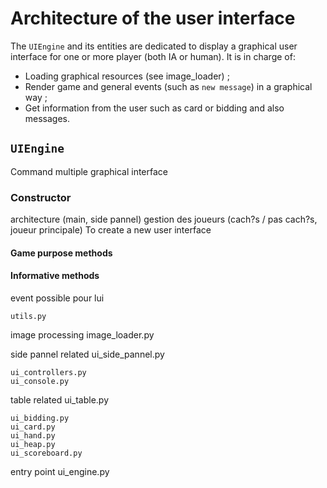 # Architecture of the user interface

The `UIEngine` and its entities are dedicated to display a graphical user
interface for one or more player (both IA or human). It is in charge of:

* Loading graphical resources (see image_loader) ;
* Render game and general events (such as `new message`) in a graphical way ;
* Get information from the user such as card or bidding and also messages.

## `UIEngine`

Command
multiple graphical interface

### Constructor

architecture (main, side pannel)
gestion des joueurs (cach?s / pas cach?s, joueur principale)
To create a new user interface

#### Game purpose methods

#### Informative methods


event possible pour lui



    utils.py

image processing
    image_loader.py     

side pannel related
    ui_side_pannel.py  

    ui_controllers.py 
    ui_console.py

table related
    ui_table.py     

    ui_bidding.py  
    ui_card.py  
    ui_hand.py  
    ui_heap.py 
    ui_scoreboard.py    

entry point
    ui_engine.py    
